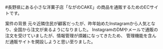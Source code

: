 #長野県にある小さな洋菓子店「ながのCAKE」の商品を通販するためのECサイトです。

案件の背景
元々近隣住民が顧客だったが、昨年始めたInstagramから人気となり、全国から注文が来るようになりました。 InstagramのDMやメールで通販の注文を受けていましたが、情報管理が煩雑になってきたため、 管理機能を含んだ通販サイトを開設しようと思い至りました。
